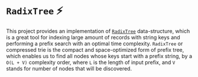 # `RadixTree` :zap:

This project provides an implementation of [`RadixTree`](https://en.wikipedia.org/wiki/Radix_tree) data-structure, which is a great tool for indexing large amount of records with string keys and performing a prefix search with an optimal time complexity. `RadixTree` or compressed trie is the compact and space-optimized form of prefix tree,
which enables us to find all nodes whose keys start with a prefix string, by a `O(L + V)` complexity order, where `L` is the length of input
prefix, and `V` stands for number of nodes that will be discovered.
